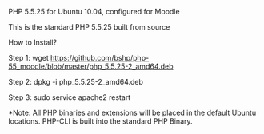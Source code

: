 PHP 5.5.25 for Ubuntu 10.04, configured for Moodle

This is the standard PHP 5.5.25 built from source

How to Install?

Step 1: wget https://github.com/bshp/php-55_moodle/blob/master/php_5.5.25-2_amd64.deb

Step 2: dpkg -i php_5.5.25-2_amd64.deb

Step 3: sudo service apache2 restart

*Note: All PHP binaries and extensions will be placed in the default Ubuntu locations. PHP-CLI is built into the standard PHP Binary.

